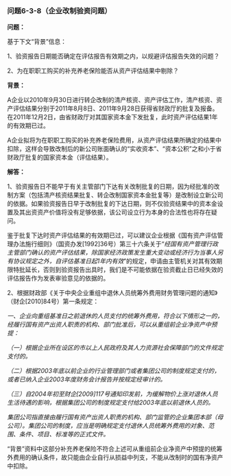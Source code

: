 ### 问题6-3-8（企业改制验资问题）

**问题：**

基于下文“背景”信息：

1、验资报告日期能否确定在评估报告有效期之内，以规避评估报告失效的问题？

2、为在职职工购买的补充养老保险能否从资产评估结果中剔除？

**背景：**

A企业以2010年9月30日进行转企改制的清产核资、资产评估工作，清产核资、资产评估结果分别于2011年8月8日、2011年9月28日获得省财政厅的批复及报备。在2011年12月2日，由省财政厅对其国家资本金下发批复，此时资产评估结果1年的有效期已过。

A企业拟将为在职职工购买的补充养老保险费用，从资产评估结果所确定的结果中扣除，这样会导致改制后的新公司账面确认的“实收资本”、“资本公积”之和小于省财政厅批复的国家资本金（评估结果）。

**解答：**

1、验资报告日不能早于有关主管部门下达有关改制批复的日期，因为经批准的改制方案（包括清产核资结果批复、转企改制国家资本金批复等）是改制设立新公司的依据。如果验资报告日早于改制批复的下达日期，则不仅验资结果中的资本金设置及其出资资产价值将没有足够依据，该公司设立行为本身的合法性也将存在疑问。

鉴于批复下达时资产评估结果的有效期已过，可以建议企业根据《国有资产评估管理办法施行细则》（国资办发[1992]36号）第三十六条关于“*经国有资产管理行政主管部门确认的资产评估结果，除国家经济政策发生重大变动或经济行为当事人另有协议规定之外，自评估基准日起1年内有效*”的规定，申请由主管机关对其有效期限特批延长，否则到验资报告出具时，我们是不可能依据在验资截止日已经失效的评估报告作为发表审验意见的依据的。

2、根据财政部《关于中央企业重组中退休人员统筹外费用财务管理问题的通知》（财企[2010]84号）第一条规定：

*一、企业向重组基准日之前退休的人员支付的统筹外费用，符合以下情形之一的，经履行国有资产出资人职责的机构、部门批准后，可以从重组前企业净资产中预提：*

*（一）根据企业所在设区的市以上人民政府及其人力资源社会保障部门的文件规定支付的。*

*（二）根据2003年底以前企业的行业管理部门或者集团公司的制度规定支付的，或者已纳入企业2003年度财务会计报告并按规定经审计的。*

*（三）自2004年初至财企[2009]117号通知印发前，为缓解物价上涨对退休人员生活待遇的影响，根据集团公司的制度规定支付给2003年底以前退休人员的。*

*集团公司指直接由履行国有资产出资人职责的机构、部门监管的企业集团本部（母公司）。集团公司的制度，应当是明确规定支付退休人员统筹外费用的对象、范围、条件、项目、标准等的正式文件。*

“背景”资料中这部分补充养老保险不符合上述可从重组前企业净资产中预提的统筹外费用的确认条件，故只能由企业自行从损益中列支，不能从改制时的国有净资产中扣除。